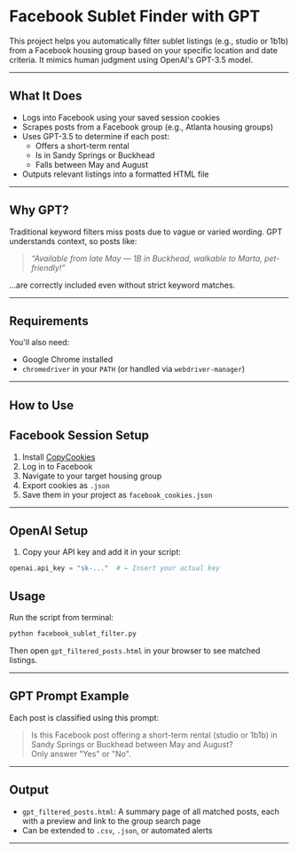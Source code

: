 # Facebook Sublet Finder with GPT

This project helps you automatically filter sublet listings (e.g., studio or 1b1b) from a Facebook housing group based on your specific location and date criteria. It mimics human judgment using OpenAI's GPT-3.5 model.

---

## What It Does

- Logs into Facebook using your saved session cookies
- Scrapes posts from a Facebook group (e.g., Atlanta housing groups)
- Uses GPT-3.5 to determine if each post:
  - Offers a short-term rental
  - Is in Sandy Springs or Buckhead
  - Falls between May and August
- Outputs relevant listings into a formatted HTML file

---

## Why GPT?

Traditional keyword filters miss posts due to vague or varied wording. GPT understands context, so posts like:

> *“Available from late May — 1B in Buckhead, walkable to Marta, pet-friendly!”*

...are correctly included even without strict keyword matches.

---

## Requirements

You'll also need:

- Google Chrome installed  
- `chromedriver` in your `PATH` (or handled via `webdriver-manager`)

---
## How to Use

## Facebook Session Setup

1. Install [CopyCookies]([https://chrome.google.com/webstore/detail/editthiscookie/fngmhnnpilhplaeedifhccceomclgfbg](https://chromewebstore.google.com/detail/copy-cookies/jcbpglbplpblnagieibnemmkiamekcdg))
2. Log in to Facebook
3. Navigate to your target housing group
4. Export cookies as `.json`
5. Save them in your project as `facebook_cookies.json`

---

## OpenAI Setup
1. Copy your API key and add it in your script:

```python
openai.api_key = "sk-..."  # ← Insert your actual key
```

## Usage

Run the script from terminal:

```bash
python facebook_sublet_filter.py
```

Then open `gpt_filtered_posts.html` in your browser to see matched listings.

---

## GPT Prompt Example

Each post is classified using this prompt:

> Is this Facebook post offering a short-term rental (studio or 1b1b) in Sandy Springs or Buckhead between May and August?  
> Only answer "Yes" or "No".

---

## Output

- `gpt_filtered_posts.html`: A summary page of all matched posts, each with a preview and link to the group search page  
- Can be extended to `.csv`, `.json`, or automated alerts

---
